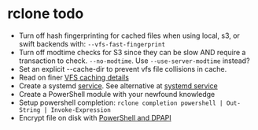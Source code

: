 # rclone todo

- Turn off hash fingerprinting for cached files when using local, s3, or swift backends with: `--vfs-fast-fingerprint`
- Turn off modtime checks for S3 since they can be slow AND require a transaction to check. `--no-modtime`. Use `--use-server-modtime` instead?
- Set an explicit --cache-dir to prevent vfs file collisions in cache.
- Read on finer [VFS caching details](https://rclone.org/commands/rclone_mount/#vfs-file-caching)
- Create a systemd [service](https://github.com/rclone/rclone/wiki/Systemd-rclone-mount). See alternative at [systemd service](https://github.com/animosity22/homescripts/blob/master/systemd/rclone-drive.service)
- Create a PowerShell module with your newfound knowledge
- Setup powershell completion: `rclone completion powershell | Out-String | Invoke-Expression`
- Encrypt file on disk with [PowerShell and DPAPI](https://github.com/rclone/rclone/wiki/Windows-PowerShell-use-rclone-password-command-for-config-file-password)
